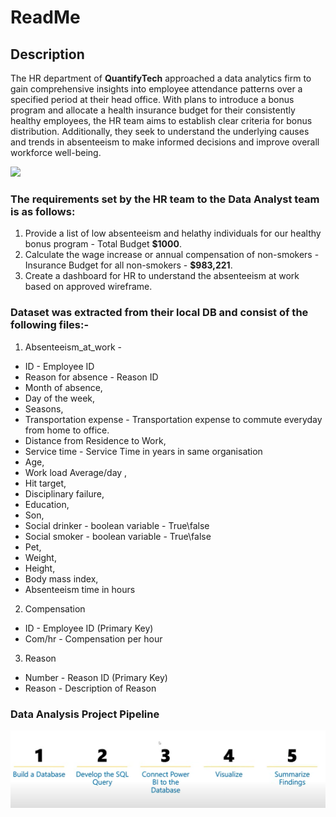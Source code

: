 # ReadMe
## Description

The HR department of **QuantifyTech** approached a data analytics firm to gain comprehensive insights into employee attendance patterns over a specified period at their 
head office. With plans to introduce a bonus program and allocate a health insurance budget for their consistently healthy employees, the HR team aims to establish 
clear criteria for bonus distribution. Additionally, they seek to understand the underlying causes and trends in absenteeism to make informed decisions and improve 
overall workforce well-being.

![](https://www.shutterstock.com/image-vector/vector-illustration-people-working-office-600nw-251290072.jpg)

### The requirements set by the HR team to the Data Analyst team is as follows:
1) Provide a list of low absenteeism and helathy individuals for our healthy bonus program - Total Budget **$1000**.
2) Calculate the wage increase or annual compensation of non-smokers - Insurance Budget for all non-smokers - **$983,221**.
3) Create a dashboard for HR to understand the absenteeism at work based on approved wireframe.

### Dataset was extracted from their local DB and consist of the following files:-
1) Absenteeism_at_work - 
+ ID - Employee ID
+ Reason for absence - Reason ID
+ Month of absence,
+ Day of the week,
+ Seasons,
+ Transportation expense - Transportation expense to commute everyday from home to office.
+ Distance from Residence to Work,
+ Service time - Service Time in years in same organisation
+ Age,
+ Work load Average/day ,
+ Hit target,
+ Disciplinary failure,
+ Education,
+ Son,
+ Social drinker - boolean variable - True\false
+ Social smoker - boolean variable - True\false
+ Pet,
+ Weight,
+ Height,
+ Body mass index,
+ Absenteeism time in hours

2) Compensation 
+ ID - Employee ID (Primary Key)
+ Com/hr - Compensation per hour

3) Reason
+ Number - Reason ID (Primary Key)
+ Reason - Description of Reason



### Data Analysis Project Pipeline
![](https://github.com/AnujguptaAI/Portfolio-Projects/blob/main/HR%20Analytics/Screenshot%202024-05-15%20234140%20copy.png)

